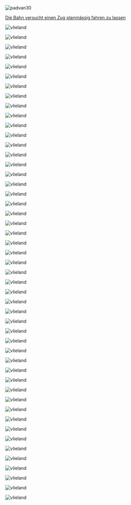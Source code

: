 

![padvan30](https://github.com/loveencounterflow/vlieland-and-schiermonnikoog/raw/gh-pages/panoramas/vlieland-pal30-duinen.jpg)


<!-- <iframe width="1280" height="720" src="//www.youtube.com/embed/zUDqI9PJpc8" frameborder="0" allowfullscreen></iframe> -->

<a href="https://raw.githubusercontent.com/loveencounterflow/vlieland-and-schiermonnikoog/gh-pages/traffic-announcements/Sequenz%2001.3gp">Die Bahn versucht einen Zug planmässig fahren zu lassen</a>
<!-- <video id="sampleMovie" src="https://github.com/loveencounterflow/vlieland-and-schiermonnikoog/raw/gh-pages/traffic-announcements/MVI_2605.AVI" controls></video> -->

<p><img alt='vlieland' src="https://github.com/loveencounterflow/vlieland-and-schiermonnikoog/raw/gh-pages/panoramas/vlieland-pal30-duinen.jpg"></p>

<p><img alt='vlieland' src="https://github.com/loveencounterflow/vlieland-and-schiermonnikoog/raw/gh-pages/junk-on-the-beach/vlieland/IMG_1129.JPG"></p>

<p><img alt='vlieland' src="https://github.com/loveencounterflow/vlieland-and-schiermonnikoog/raw/gh-pages/junk-on-the-beach/vlieland/IMG_1602.JPG"></p>

<p><img alt='vlieland' src="https://github.com/loveencounterflow/vlieland-and-schiermonnikoog/raw/gh-pages/junk-on-the-beach/vlieland/IMG_1741.JPG"></p>

<p><img alt='vlieland' src="https://github.com/loveencounterflow/vlieland-and-schiermonnikoog/raw/gh-pages/junk-on-the-beach/vlieland/IMG_1742.JPG"></p>

<p><img alt='vlieland' src="https://github.com/loveencounterflow/vlieland-and-schiermonnikoog/raw/gh-pages/junk-on-the-beach/vlieland/IMG_1743.JPG"></p>

<p><img alt='vlieland' src="https://github.com/loveencounterflow/vlieland-and-schiermonnikoog/raw/gh-pages/junk-on-the-beach/vlieland/IMG_1746.JPG"></p>

<p><img alt='vlieland' src="https://github.com/loveencounterflow/vlieland-and-schiermonnikoog/raw/gh-pages/junk-on-the-beach/vlieland/IMG_1747.JPG"></p>

<p><img alt='vlieland' src="https://github.com/loveencounterflow/vlieland-and-schiermonnikoog/raw/gh-pages/junk-on-the-beach/vlieland/IMG_1748.JPG"></p>

<p><img alt='vlieland' src="https://github.com/loveencounterflow/vlieland-and-schiermonnikoog/raw/gh-pages/junk-on-the-beach/vlieland/IMG_1749.JPG"></p>

<p><img alt='vlieland' src="https://github.com/loveencounterflow/vlieland-and-schiermonnikoog/raw/gh-pages/junk-on-the-beach/vlieland/IMG_1750.JPG"></p>

<p><img alt='vlieland' src="https://github.com/loveencounterflow/vlieland-and-schiermonnikoog/raw/gh-pages/junk-on-the-beach/vlieland/IMG_1751.JPG"></p>

<p><img alt='vlieland' src="https://github.com/loveencounterflow/vlieland-and-schiermonnikoog/raw/gh-pages/junk-on-the-beach/vlieland/IMG_1752.JPG"></p>

<p><img alt='vlieland' src="https://github.com/loveencounterflow/vlieland-and-schiermonnikoog/raw/gh-pages/junk-on-the-beach/vlieland/IMG_1753.JPG"></p>

<p><img alt='vlieland' src="https://github.com/loveencounterflow/vlieland-and-schiermonnikoog/raw/gh-pages/junk-on-the-beach/vlieland/IMG_1754.JPG"></p>

<p><img alt='vlieland' src="https://github.com/loveencounterflow/vlieland-and-schiermonnikoog/raw/gh-pages/junk-on-the-beach/vlieland/IMG_1755.JPG"></p>

<p><img alt='vlieland' src="https://github.com/loveencounterflow/vlieland-and-schiermonnikoog/raw/gh-pages/junk-on-the-beach/vlieland/IMG_1756.JPG"></p>

<p><img alt='vlieland' src="https://github.com/loveencounterflow/vlieland-and-schiermonnikoog/raw/gh-pages/junk-on-the-beach/vlieland/IMG_1757.JPG"></p>

<p><img alt='vlieland' src="https://github.com/loveencounterflow/vlieland-and-schiermonnikoog/raw/gh-pages/junk-on-the-beach/vlieland/IMG_1758.JPG"></p>

<p><img alt='vlieland' src="https://github.com/loveencounterflow/vlieland-and-schiermonnikoog/raw/gh-pages/junk-on-the-beach/vlieland/IMG_1759.JPG"></p>

<p><img alt='vlieland' src="https://github.com/loveencounterflow/vlieland-and-schiermonnikoog/raw/gh-pages/junk-on-the-beach/vlieland/IMG_1760.JPG"></p>

<p><img alt='vlieland' src="https://github.com/loveencounterflow/vlieland-and-schiermonnikoog/raw/gh-pages/junk-on-the-beach/vlieland/IMG_1761.JPG"></p>

<p><img alt='vlieland' src="https://github.com/loveencounterflow/vlieland-and-schiermonnikoog/raw/gh-pages/junk-on-the-beach/vlieland/IMG_1762.JPG"></p>

<p><img alt='vlieland' src="https://github.com/loveencounterflow/vlieland-and-schiermonnikoog/raw/gh-pages/junk-on-the-beach/vlieland/IMG_1763.JPG"></p>

<p><img alt='vlieland' src="https://github.com/loveencounterflow/vlieland-and-schiermonnikoog/raw/gh-pages/junk-on-the-beach/vlieland/IMG_1764.JPG"></p>

<p><img alt='vlieland' src="https://github.com/loveencounterflow/vlieland-and-schiermonnikoog/raw/gh-pages/junk-on-the-beach/vlieland/IMG_1766.JPG"></p>

<p><img alt='vlieland' src="https://github.com/loveencounterflow/vlieland-and-schiermonnikoog/raw/gh-pages/junk-on-the-beach/vlieland/IMG_1767.JPG"></p>

<p><img alt='vlieland' src="https://github.com/loveencounterflow/vlieland-and-schiermonnikoog/raw/gh-pages/junk-on-the-beach/vlieland/IMG_1768.JPG"></p>

<p><img alt='vlieland' src="https://github.com/loveencounterflow/vlieland-and-schiermonnikoog/raw/gh-pages/junk-on-the-beach/vlieland/IMG_1769.JPG"></p>

<p><img alt='vlieland' src="https://github.com/loveencounterflow/vlieland-and-schiermonnikoog/raw/gh-pages/junk-on-the-beach/vlieland/IMG_1770.JPG"></p>

<p><img alt='vlieland' src="https://github.com/loveencounterflow/vlieland-and-schiermonnikoog/raw/gh-pages/junk-on-the-beach/vlieland/IMG_1771.JPG"></p>

<p><img alt='vlieland' src="https://github.com/loveencounterflow/vlieland-and-schiermonnikoog/raw/gh-pages/junk-on-the-beach/vlieland/IMG_1772.JPG"></p>

<p><img alt='vlieland' src="https://github.com/loveencounterflow/vlieland-and-schiermonnikoog/raw/gh-pages/junk-on-the-beach/vlieland/IMG_1773.JPG"></p>

<p><img alt='vlieland' src="https://github.com/loveencounterflow/vlieland-and-schiermonnikoog/raw/gh-pages/junk-on-the-beach/vlieland/IMG_1774.JPG"></p>

<p><img alt='vlieland' src="https://github.com/loveencounterflow/vlieland-and-schiermonnikoog/raw/gh-pages/junk-on-the-beach/vlieland/IMG_1775.JPG"></p>

<p><img alt='vlieland' src="https://github.com/loveencounterflow/vlieland-and-schiermonnikoog/raw/gh-pages/junk-on-the-beach/vlieland/IMG_1776.JPG"></p>

<p><img alt='vlieland' src="https://github.com/loveencounterflow/vlieland-and-schiermonnikoog/raw/gh-pages/junk-on-the-beach/vlieland/IMG_1777.JPG"></p>

<p><img alt='vlieland' src="https://github.com/loveencounterflow/vlieland-and-schiermonnikoog/raw/gh-pages/junk-on-the-beach/vlieland/IMG_1778.JPG"></p>

<p><img alt='vlieland' src="https://github.com/loveencounterflow/vlieland-and-schiermonnikoog/raw/gh-pages/junk-on-the-beach/vlieland/IMG_1782.JPG"></p>

<p><img alt='vlieland' src="https://github.com/loveencounterflow/vlieland-and-schiermonnikoog/raw/gh-pages/junk-on-the-beach/vlieland/IMG_1868.JPG"></p>

<p><img alt='vlieland' src="https://github.com/loveencounterflow/vlieland-and-schiermonnikoog/raw/gh-pages/junk-on-the-beach/vlieland/IMG_1869.JPG"></p>

<p><img alt='vlieland' src="https://github.com/loveencounterflow/vlieland-and-schiermonnikoog/raw/gh-pages/junk-on-the-beach/vlieland/IMG_1870.JPG"></p>

<p><img alt='vlieland' src="https://github.com/loveencounterflow/vlieland-and-schiermonnikoog/raw/gh-pages/junk-on-the-beach/vlieland/IMG_1871.JPG"></p>

<p><img alt='vlieland' src="https://github.com/loveencounterflow/vlieland-and-schiermonnikoog/raw/gh-pages/junk-on-the-beach/vlieland/IMG_1872.JPG"></p>

<p><img alt='vlieland' src="https://github.com/loveencounterflow/vlieland-and-schiermonnikoog/raw/gh-pages/junk-on-the-beach/vlieland/IMG_1873.JPG"></p>

<p><img alt='vlieland' src="https://github.com/loveencounterflow/vlieland-and-schiermonnikoog/raw/gh-pages/junk-on-the-beach/vlieland/IMG_1874.JPG"></p>

<p><img alt='vlieland' src="https://github.com/loveencounterflow/vlieland-and-schiermonnikoog/raw/gh-pages/junk-on-the-beach/vlieland/IMG_1875.JPG"></p>

<p><img alt='vlieland' src="https://github.com/loveencounterflow/vlieland-and-schiermonnikoog/raw/gh-pages/junk-on-the-beach/vlieland/IMG_1877.JPG"></p>

<p><img alt='vlieland' src="https://github.com/loveencounterflow/vlieland-and-schiermonnikoog/raw/gh-pages/junk-on-the-beach/vlieland/IMG_2116.JPG"></p>
